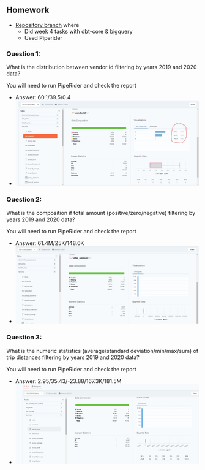 ## Homework

- [Repository branch](https://github.com/sanyassyed/ny_taxi_rides_zoomcamp/tree/develop_piperider) where 
    * Did week 4 tasks with dbt-core & bigquery
    * Used Piperider

### Question 1:

What is the distribution between vendor id filtering by years 2019 and 2020 data?

You will need to run PipeRider and check the report


* Answer: 60.1/39.5/0.4
* ![Output](images/q1_vendor_id.JPG)


### Question 2:

What is the composition if total amount (positive/zero/negative) filtering by years 2019 and 2020 data?

You will need to run PipeRider and check the report

* Answer: 61.4M/25K/148.6K
* ![Output](images/q2.JPG)

### Question 3:

What is the numeric statistics (average/standard deviation/min/max/sum) of trip distances filtering by years 2019 and 2020 data?

You will need to run PipeRider and check the report

* Answer: 2.95/35.43/-23.88/167.3K/181.5M
* ![Output](images/q3.JPG)
